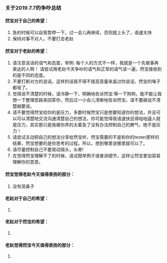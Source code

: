 ### 关于2019.7.7的争吵总结

#### 然宝对于自己的希望：
1. 急的时候可以自我暂停一下，过一会儿再继续，否则就上头了，语速太快
2. 保持对事不对人，不要打击老赵
#### 然宝对于老赵的希望：
1. 请注意说话的语气和态度，举例:
每个人的方式不一样，我就是一个先做事再表达的人啊！
请尝试用老赵今天争吵的语气和正常的语气读一遍，然宝接收到的是不同的态度。
2. 不要打断对方的说话，这样的话我不得不提高音量来盖过你说话，然宝的嗓子都哑了。
3. 觉得说不清楚的时候，请冷静一下，明确地告诉然宝:等一下狗狗，能不能让我想一下整理思路来回答你，然后过一小会儿清晰地告诉然宝。请不要越说不清楚越要说。
4. 请不要觉得然宝给你的是压力，多数时候然宝只是想要知道你的想法，并且可以可以清楚地交流沟通清楚自己的想法，你可能觉得我语速快显得咄咄逼人就是压力，其实那只是我被你弄的太着急了没有办法控制自己的脾气，绝不是压力！
5. 请尝试主动把自己的想法分享给然宝听，然宝需要的不是和你的tester那样的结果，然宝想要的是你思考的过程。所以，想到哪里说哪里就可以了。
6. 请尽量控制自己不要晃动镜头，头晕!
7. 在觉得然宝理解不了的时候，请试图举例子或者讲细节，这样让然宝更加容易理解你的意思。
#### 然宝觉得老赵今天值得表扬的部分：
1. 没有哭鼻子

#### 老赵对于自己的希望：
1.
#### 老赵对于然宝的希望：
1.
#### 老赵觉得然宝今天值得表扬的部分：
1.
